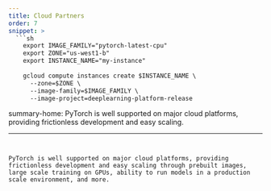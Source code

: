```yaml
---
title: Cloud Partners
order: 7
snippet: >
  ```sh
    export IMAGE_FAMILY="pytorch-latest-cpu"
    export ZONE="us-west1-b"
    export INSTANCE_NAME="my-instance"
    
    gcloud compute instances create $INSTANCE_NAME \
      --zone=$ZONE \
      --image-family=$IMAGE_FAMILY \
      --image-project=deeplearning-platform-release
  ```

summary-home: PyTorch is well supported on major cloud platforms, providing frictionless development and easy scaling.

---
```


PyTorch is well supported on major cloud platforms, providing frictionless development and easy scaling through prebuilt images, large scale training on GPUs, ability to run models in a production scale environment, and more.
